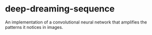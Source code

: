 # deep-dreaming-sequence
An implementation of a convolutional neural network that amplifies the patterns it notices in images.

